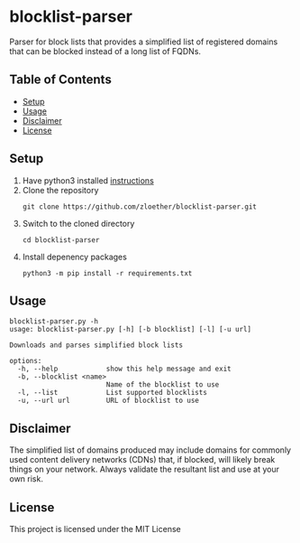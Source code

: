 # blocklist-parser
Parser for block lists that provides a simplified list of registered domains that can be blocked instead of a long list of FQDNs.


## Table of Contents
- [Setup](#setup)
- [Usage](#usage)
- [Disclaimer](#disclaimer)
- [License](#license)


## Setup
1. Have python3 installed [instructions](https://realpython.com/installing-python/)
1. Clone the repository
    ```
    git clone https://github.com/zloether/blocklist-parser.git
    ```
1. Switch to the cloned directory
    ```
    cd blocklist-parser
    ```
1. Install depenency packages
    ```
    python3 -m pip install -r requirements.txt
    ```


## Usage
```
blocklist-parser.py -h                    
usage: blocklist-parser.py [-h] [-b blocklist] [-l] [-u url]

Downloads and parses simplified block lists

options:
  -h, --help            show this help message and exit
  -b, --blocklist <name>
                        Name of the blocklist to use
  -l, --list            List supported blocklists
  -u, --url url         URL of blocklist to use
```


## Disclaimer
The simplified list of domains produced may include domains for commonly used content delivery networks (CDNs) that, if blocked, will likely break things on your network. Always validate the resultant list and use at your own risk.


## License

This project is licensed under the MIT License